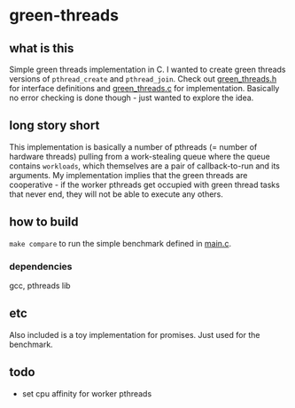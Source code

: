# green-threads

## what is this

Simple green threads implementation in C.  I wanted to create green threads versions of `pthread_create` and `pthread_join`.  Check out [green_threads.h](./inc/green_threads.h) for interface definitions and [green_threads.c](./src/green_threads.c) for implementation.  Basically no error checking is done though - just wanted to explore the idea.

## long story short

This implementation is basically a number of pthreads (= number of hardware threads) pulling from a work-stealing queue where the queue contains `workloads`, which themselves are a pair of callback-to-run and its arguments.  My implementation implies that the green threads are cooperative - if the worker pthreads get occupied with green thread tasks that never end, they will not be able to execute any others.

## how to build

`make compare` to run the simple benchmark defined in [main.c](./src/main.c).

### dependencies

gcc, pthreads lib

## etc

Also included is a toy implementation for promises.  Just used for the benchmark.

## todo
* set cpu affinity for worker pthreads